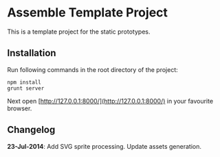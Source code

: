 Assemble Template Project
=========================

This is a template project for the static prototypes.

## Installation

Run following commands in the root directory of the project:

```
npm install
grunt server
```

Next open [http://127.0.0.1:8000/](http://127.0.0.1:8000/) in your favourite browser.


## Changelog

**23-Jul-2014**: Add SVG sprite processing. Update assets generation.
